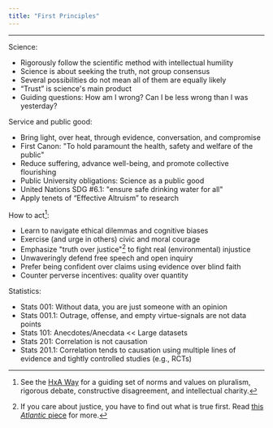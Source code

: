 ```yaml
---
title: "First Principles"
---
```


------
Science:
- Rigorously follow the scientific method with intellectual humility
- Science is about seeking the truth, not group consensus
- Several possibilities do not mean all of them are equally likely
- “Trust” is science's main product
- Guiding questions: How am I wrong? Can I be less wrong than I was yesterday?

Service and public good:
- Bring light, over heat, through evidence, conversation, and compromise
- First Canon: "To hold paramount the health, safety and welfare of the public"
- Reduce suffering, advance well-being, and promote collective flourishing
- Public University obligations: Science as a public good
- United Nations SDG #6.1: "ensure safe drinking water for all"
- Apply tenets of “Effective Altruism” to research

How to act[^2]:
- Learn to navigate ethical dilemmas and cognitive biases
- Exercise (and urge in others) civic and moral courage
- Emphasize "truth over justice"[^1] to fight real (environmental) injustice
- Unwaveringly defend free speech and open inquiry
- Prefer being confident over claims using evidence over blind faith
- Counter perverse incentives: quality over quantity

Statistics:
- Stats 001: Without data, you are just someone with an opinion
- Stats 001.1: Outrage, offense, and empty virtue-signals are not data points
- Stats 101: Anecdotes/Anecdata << Large datasets
- Stats 201: Correlation is not causation
- Stats 201.1: Correlation tends to causation using multiple lines of evidence and tightly controlled studies (e.g., RCTs)

[^1]: If you care about justice, you have to find out what is true first. Read [this *Atlantic* piece](https://www.theatlantic.com/ideas/archive/2018/11/academics-truth-justice/574165/) for more.
[^2]: See the [HxA Way](https://heterodoxacademy.org/library/the-hxa-way/) for a guiding set of norms and values on pluralism, rigorous debate, constructive disagreement, and intellectual charity.
